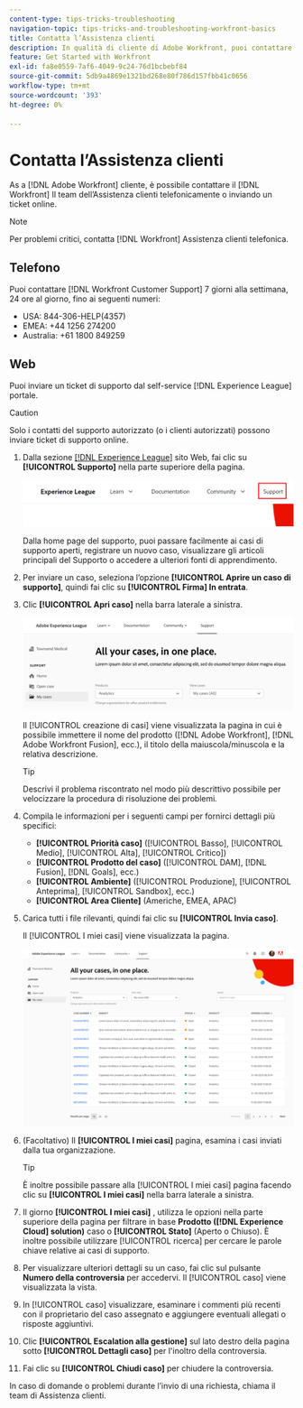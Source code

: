 ```yaml
---
content-type: tips-tricks-troubleshooting
navigation-topic: tips-tricks-and-troubleshooting-workfront-basics
title: Contatta l’Assistenza clienti
description: In qualità di cliente di Adobe Workfront, puoi contattare il team di Assistenza clienti di Workfront telefonicamente o inviando un ticket online.
feature: Get Started with Workfront
exl-id: fa8e0559-7af6-4049-9c24-76d1bcbebf84
source-git-commit: 5db9a4869e1321bd268e80f786d157fbb41c0656
workflow-type: tm+mt
source-wordcount: '393'
ht-degree: 0%

---
```


# Contatta l’Assistenza clienti

<!--
<p>(We need to keep this as a standalone article. It is linked in multiple articles and FAQs.)</p>
-->

As a [!DNL Adobe Workfront] cliente, è possibile contattare il [!DNL Workfront] Il team dell’Assistenza clienti telefonicamente o inviando un ticket online.

>[!NOTE]
>
>Per problemi critici, contatta [!DNL Workfront] Assistenza clienti telefonica.

## Telefono

Puoi contattare [!DNL Workfront Customer Support] 7 giorni alla settimana, 24 ore al giorno, fino ai seguenti numeri:

* USA: 844-306-HELP(4357)
* EMEA: +44 1256 274200
* Australia: +61 1800 849259

## Web

Puoi inviare un ticket di supporto dal self-service [!DNL Experience League] portale.

>[!CAUTION]
>
>Solo i contatti del supporto autorizzato (o i clienti autorizzati) possono inviare ticket di supporto online.


1. Dalla sezione [[!DNL Experience League]](https://experienceleague.adobe.com) sito Web, fai clic su **[!UICONTROL Supporto]**  nella parte superiore della pagina.

   ![](assets/experience-league-top-navigation-with-support-highlighted.png)

   Dalla home page del supporto, puoi passare facilmente ai casi di supporto aperti, registrare un nuovo caso, visualizzare gli articoli principali del Supporto o accedere a ulteriori fonti di apprendimento.

1. Per inviare un caso, seleziona l’opzione **[!UICONTROL Aprire un caso di supporto]**, quindi fai clic su **[!UICONTROL Firma] In entrata**.

1. Clic **[!UICONTROL Apri caso]** nella barra laterale a sinistra.

   ![](assets/left-nav-bar-for-exl-support-portal.png)

   Il [!UICONTROL creazione di casi] viene visualizzata la pagina in cui è possibile immettere il nome del prodotto ([!DNL Adobe Workfront], [!DNL Adobe Workfront Fusion], ecc.), il titolo della maiuscola/minuscola e la relativa descrizione.

   >[!TIP]
   >
   >Descrivi il problema riscontrato nel modo più descrittivo possibile per velocizzare la procedura di risoluzione dei problemi.


1. Compila le informazioni per i seguenti campi per fornirci dettagli più specifici:

   * **[!UICONTROL Priorità caso]** ([!UICONTROL Basso], [!UICONTROL Medio], [!UICONTROL Alta], [!UICONTROL Critico])
   * **[!UICONTROL Prodotto del caso]** ([!UICONTROL DAM], [!DNL Fusion], [!DNL Goals], ecc.)
   * **[!UICONTROL Ambiente]** ([!UICONTROL Produzione], [!UICONTROL Anteprima], [!UICONTROL Sandbox], ecc.)
   * **[!UICONTROL Area Cliente]** (Americhe, EMEA, APAC)

1. Carica tutti i file rilevanti, quindi fai clic su **[!UICONTROL Invia caso]**.

   Il [!UICONTROL I miei casi] viene visualizzata la pagina.

   ![](assets/all-cases-list-exl-support-portal.png)

1. (Facoltativo) Il **[!UICONTROL I miei casi]** pagina, esamina i casi inviati dalla tua organizzazione.

   >[!TIP]
   >
   >È inoltre possibile passare alla [!UICONTROL I miei casi] pagina facendo clic su **[!UICONTROL I miei casi]** nella barra laterale a sinistra.

1. Il giorno **[!UICONTROL I miei casi]** , utilizza le opzioni nella parte superiore della pagina per filtrare in base **Prodotto ([!DNL Experience Cloud] solution)** caso o **[!UICONTROL Stato]** (Aperto o Chiuso). È inoltre possibile utilizzare [!UICONTROL ricerca] per cercare le parole chiave relative ai casi di supporto.

1. Per visualizzare ulteriori dettagli su un caso, fai clic sul pulsante **Numero della controversia** per accedervi. Il [!UICONTROL caso] viene visualizzata la vista.

1. In [!UICONTROL caso] visualizzare, esaminare i commenti più recenti con il proprietario del caso assegnato e aggiungere eventuali allegati o risposte aggiuntivi.

1. Clic **[!UICONTROL Escalation alla gestione]** sul lato destro della pagina sotto **[!UICONTROL Dettagli caso]** per l&#39;inoltro della controversia.

1. Fai clic su **[!UICONTROL Chiudi caso]** per chiudere la controversia.


In caso di domande o problemi durante l’invio di una richiesta, chiama il team di Assistenza clienti.



<!--drafted: I took the information above from this blog post by Jon Chen (on September 13, 2022): https://experienceleaguecommunities.adobe.com/t5/workfront-blogs/how-to-submit-a-support-ticket-on-experience-league/ba-p/461737)

- this is the information that was there before - pointing to WorkfrontOne: 

If you are logged in as an Authorized Support Contact, you can contact Workfront Customer Support through the Workfront One site and create a case, formally called a ticket.

1. Log in to [**one.workfront.com**](https://one.workfront.com/) as an Authorized Support Contact.
1. On the **Home** page, click **Support**.

   ![](assets/supporthome-350x138.png)

   The Customer Support page displays.

   >[!NOTE]
   >
   >If you don't see the Support option on the Home page, you are not an Authorized Support Contact. Your Workfront administrator can contact Workfront Customer Support and request you be added an Authorized Support Contact. If you are the only Workfront administrator for your organization, contact the Workfront Support team by phone.

1. Complete the fields in the **Create a Support Case** form. All fields are required.  

   <table style="table-layout:auto">
    <tr>
        <td><strong>Subject</strong></td>
        <td>Type a brief question or explanation of the issue you are experiencing.</td>
    </tr>
    <tr>
        <td><strong>Description</strong></td>
        <td>Type a detailed description of the issue. Include as much information as possible.</td>
    </tr>
    <tr>
        <td><strong>Priority</strong></td>
        <td> </td>
    </tr>
    <tr>
        <td><strong>Case Product</strong></td>
        <td>Select the product in which you are experiencing the issue. If the issue is not related to a specific product, select None.</td>
    </tr>
    <tr>
        <td><strong>Product Area</strong></td>
        <td>Select the area of the product that best relates to the issue. If the related area is not listed in the drop-down menu, select Not Listed.</td>
    </tr>
    <tr>
        <td><strong>Environment</strong></td>
        <td>Select the environment in which the issue occurs. If you are seeing the issue in both the Production and Sandbox environments, please select Production.</td>
    </tr>
    <tr>
        <td><strong>Customer Region</strong></td>
        <td> </td>
    </tr>
   </table>

1. (Optional) Attach a file, such as an image or video file.

   1. At the bottom of the form, click **Upload File**.
   1. Click **Upload File**, then browse for and select the desired file.

      ![](assets/supportselectfile-350x368.png)

   1. Click **Done** to upload the file to the case.

1. Click **Submit** to submit the case to Workfront Customer Support.

-->


